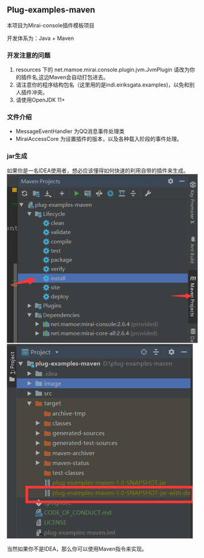 ## Plug-examples-maven

本项目为Mirai-console插件模板项目

开发体系为：Java + Maven


### 开发注意的问题
1. resources 下的 net.mamoe.mirai.console.plugin.jvm.JvmPlugin 请改为你的插件名,这边Maven会自动打包进去。
2. 请注意你的程序结构包名（这里用的是indi.eiriksgata.examples)，以免和别人插件冲突。
3. 请使用OpenJDK 11+

### 文件介绍
- MessageEventHandler 为QQ消息事件处理类
- MiraiAccessCore 为设置插件的版本，以及各种载入阶段的事件处理。


### jar生成
如果你是一名IDEA使用者，想必应该懂得如何快速的利用自带的插件来生成。
![Install](image/maven-install.png)
![target-images](image/jar-package.png)

当然如果你不是IDEA，那么你可以使用Maven指令来实现。

